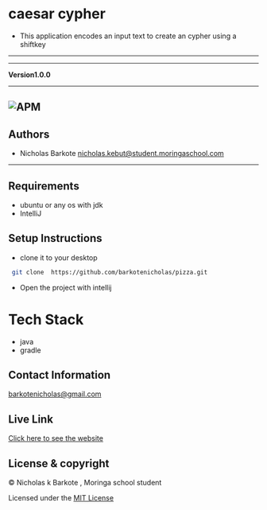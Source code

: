 # caesar cypher
- This application encodes an input text to create an cypher using a shiftkey
---
---
**Version1.0.0**

---
![APM](https://img.shields.io/apm/l/vim-mode)
---

## Authors
- Nicholas Barkote <nicholas.kebut@student.moringaschool.com>
---

## Requirements
- ubuntu or any os with jdk
- IntelliJ 


## Setup Instructions

* clone it to your desktop
```bash
 git clone  https://github.com/barkotenicholas/pizza.git
   ```
* Open the project with intellij 

# Tech Stack

- java
- gradle



## Contact Information

<a href="mailto:barkotenicholas@gmail.com">barkotenicholas@gmail.com</a>

## Live Link


[Click here to see the website](https://barkotenicholas.github.io/pizza/)


## License & copyright

© Nicholas k Barkote , Moringa school student

Licensed under the [MIT License](LICENSE)